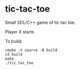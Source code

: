 # tic-tac-toe

Small SDL/C++ game of tic tac toe.

Player X starts

To build:

```
cmake -S source -B build
cd build
make
./tic_tac_toe
```
